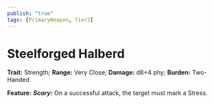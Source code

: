 ```yaml
---
publish: "true"
tags: [PrimaryWeapon, Tier2]
---
```

# Steelforged Halberd

**Trait:** Strength; **Range:** Very Close; **Damage:** d8+4 phy; **Burden:** Two-Handed

**Feature:** ***Scary:*** On a successful attack, the target must mark a Stress.
